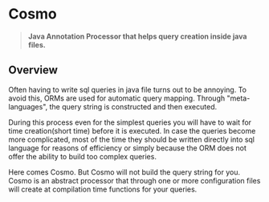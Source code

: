 # Cosmo

> **Java Annotation Processor that helps query creation inside java files.**

## Overview

Often having to write sql queries in java file turns out to be annoying. 
To avoid this, ORMs are used for automatic query mapping. Through "meta-languages", the query string is constructed and then executed. 

During this process even for the simplest queries you will have to wait for time creation(short time) before it is executed.
In case the queries become more complicated, most of the time they should be written directly into sql language for reasons of efficiency or simply because the ORM does not offer the ability to build too complex queries.

Here comes Cosmo. But Cosmo will not build the query string for you.
Cosmo is an abstract processor that through one or more configuration files will create at compilation time functions for your queries.
